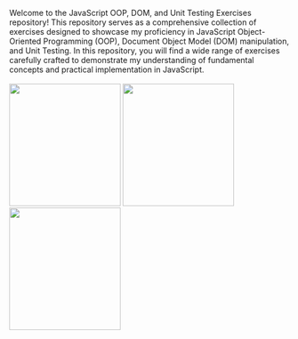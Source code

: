 Welcome to the JavaScript OOP, DOM, and Unit Testing Exercises repository! This repository serves as a comprehensive collection of exercises designed to showcase my proficiency in JavaScript Object-Oriented Programming (OOP), Document Object Model (DOM) manipulation, and Unit Testing.
In this repository, you will find a wide range of exercises carefully crafted to demonstrate my understanding of fundamental concepts and practical implementation in JavaScript.\
\
<img src="https://ourcodeworld.com/public-media/articles/articleocw-56bba37e791bc.png"  width="200" height="220">
<img src="https://wit-computing.github.io/data-structures-and-algo-2017/topic01/talk-1/objects-and-classes.png"  width="200" height="220">
<img src="https://cdn-icons-png.flaticon.com/512/2995/2995440.png"  width="200" height="220">
